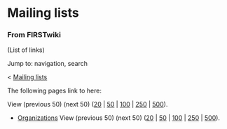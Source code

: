 # Mailing lists

### From FIRSTwiki

(List of links)

Jump to: navigation, search

&lt; [Mailing lists](/index.php?title=Mailing_lists&redirect=no "Mailing
lists" )  

The following pages link to here:

View (previous 50) (next 50)
([20](/index.php?title=Special:Whatlinkshere/Mailing_lists&limit=20&from=0
"Special:Whatlinkshere/Mailing lists" ) |
[50](/index.php?title=Special:Whatlinkshere/Mailing_lists&limit=50&from=0
"Special:Whatlinkshere/Mailing lists" ) |
[100](/index.php?title=Special:Whatlinkshere/Mailing_lists&limit=100&from=0
"Special:Whatlinkshere/Mailing lists" ) |
[250](/index.php?title=Special:Whatlinkshere/Mailing_lists&limit=250&from=0
"Special:Whatlinkshere/Mailing lists" ) |
[500](/index.php?title=Special:Whatlinkshere/Mailing_lists&limit=500&from=0
"Special:Whatlinkshere/Mailing lists" )).

  * [Organizations](/index.php/Organizations "Organizations" )
View (previous 50) (next 50)
([20](/index.php?title=Special:Whatlinkshere/Mailing_lists&limit=20&from=0
"Special:Whatlinkshere/Mailing lists" ) |
[50](/index.php?title=Special:Whatlinkshere/Mailing_lists&limit=50&from=0
"Special:Whatlinkshere/Mailing lists" ) |
[100](/index.php?title=Special:Whatlinkshere/Mailing_lists&limit=100&from=0
"Special:Whatlinkshere/Mailing lists" ) |
[250](/index.php?title=Special:Whatlinkshere/Mailing_lists&limit=250&from=0
"Special:Whatlinkshere/Mailing lists" ) |
[500](/index.php?title=Special:Whatlinkshere/Mailing_lists&limit=500&from=0
"Special:Whatlinkshere/Mailing lists" )).

